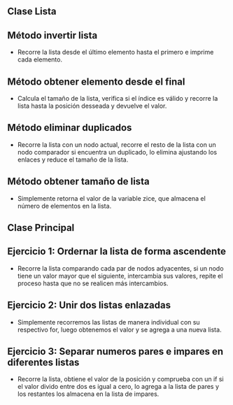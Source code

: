## Clase Lista
## Método invertir lista
* Recorre la lista desde el último elemento hasta el primero e imprime cada elemento.
## Método obtener elemento desde el final
* Calcula el tamaño de la lista, verifica si el índice es válido y recorre la lista hasta la
  posición desseada y devuelve el valor.
## Método eliminar duplicados
* Recorre la lista con un nodo actual, recorre el resto de la lista con un nodo comparador
  si encuentra un duplicado, lo elimina ajustando los enlaces y reduce el tamaño de la lista.
## Método obtener tamaño de lista
* Simplemente retorna el valor de la variable zice, que almacena el número de elementos en la lista.
## Clase Principal
## Ejercicio 1: Ordernar la lista de forma ascendente
* Recorre la lista comparando cada par de nodos adyacentes, si un nodo tiene un valor mayor que el siguiente,
  intercambia sus valores, repite el proceso hasta que no se realicen más intercambios.
## Ejercicio 2: Unir dos listas enlazadas
* Simplemente recorremos las listas de manera individual con su respectivo for, luego obtenemos el valor
  y se agrega a una nueva lista.
## Ejercicio 3: Separar numeros pares e impares en diferentes listas
* Recorre la lista, obtiene el valor de la posición y comprueba con un if si el valor divido entre dos
  es igual a cero, lo agrega a la lista de pares y los restantes los almacena en la lista de impares.
